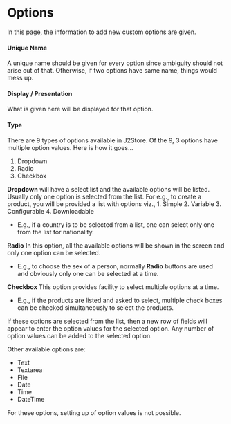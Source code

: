 # Options

In this page, the information to add new custom options are given.

#### Unique Name
A unique name should be given for every option since ambiguity should not arise out of that. Otherwise, if two options have same name, things would mess up.

#### Display / Presentation
What is given here will be displayed for that option.

#### Type
There are 9 types of options available in J2Store. Of the 9, 3 options have multiple option values. Here is how it goes...

1. Dropdown
2. Radio
3. Checkbox

**Dropdown** will have a select list and the available options will be listed. Usually only one option is selected from the list. For e.g., to create a product, you will be provided a list with options viz.,
    1. Simple
    2. Variable
    3. Configurable
    4. Downloadable
    

* E.g., if a country is to be selected from a list, one can select only one from the list for nationality.

**Radio** In this option, all the available options will be shown in the screen and only one option can be selected.

* E.g., to choose the sex of a person, normally **Radio** buttons are used and obviously only one can be selected at a time.

**Checkbox** This option provides facility to select multiple options at a time.

* E.g., if the products are listed and asked to select, multiple check boxes can be checked simultaneously to select the products.

If these options are selected from the list, then a new row of fields will appear to enter the option values for the selected option. Any number of option values can be added to the selected option.

Other available options are: 
* Text
* Textarea
* File
* Date
* Time
* DateTime

For these options, setting up of option values is not possible.
